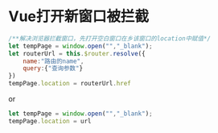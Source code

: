 # Vue打开新窗口被拦截

```javascript
/**解决浏览器拦截窗口，先打开空白窗口在乡该窗口的location中赋值*/
let tempPage = window.open("","_blank");
let routerUrl = this.$router.resolve({
    name:"路由的name",
    query:{"查询参数"}
})
tempPage.location = routerUrl.href
```

or

```javascript
let tempPage = window.open("","_blank");
tempPage.location = url
```

